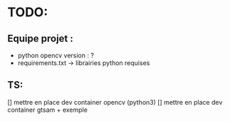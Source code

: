 # TODO:
## Equipe projet :
- python opencv version : ?
- requirements.txt -> librairies python requises

## TS:
[] mettre en place dev container opencv (python3)
[] mettre en place dev container gtsam + exemple
